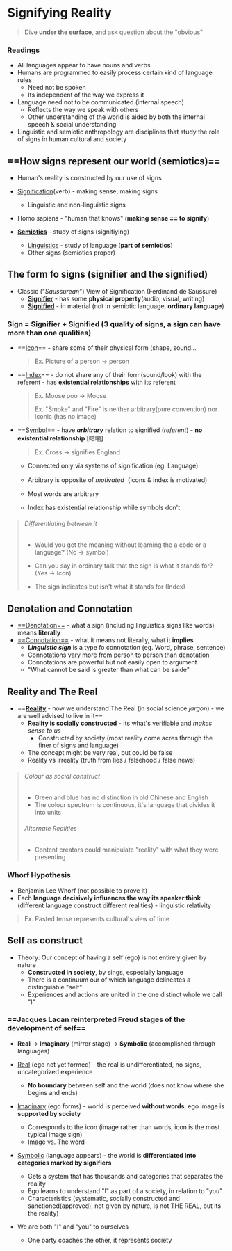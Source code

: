 # Signifying Reality

> Dive **under the surface**, and ask question about the "obvious" 

### Readings

- All languages appear to have nouns and verbs
- Humans are programmed to easily process certain kind of language rules
  - Need not be spoken
  - Its independent of the way we express it
- Language need not to be communicated (internal speech)
  - Reflects the way we speak with others
  - Other understanding of the world is aided by both the internal speech & social understanding
- Linguistic and semiotic anthropology are disciplines that study the role of signs in human cultural and society

## ==How signs represent our world (semiotics)==

- Human's reality is constructed by our use of signs

- <u>Signification</u>(verb) - making sense, making signs 
  - Linguistic and non-linguistic signs
- Homo sapiens - "human that knows" (**making sense == to signify**)
- **<u>Semiotics</u>** - study of signs (signifiying)
  - <u>Linguistics</u> - study of language (**part of semiotics**)
  - Other signs (semiotics proper)

## The form fo signs (signifier and the signified)

- Classic ("*Saussurean*") View of Signification (Ferdinand de Saussure)
  - **<u>Signifier</u>** - has some **physical property**(audio, visual, writing)
  - **<u>Signified</u>** - in material (not in semiotic language, **ordinary language**)

### Sign = Signifier + Signified (3 quality of signs, a sign can have more than one qualities)

- ==<u>Icon</u>== - share some of their physical form (shape, sound...

  > Ex. Picture of a person -> person

- ==<u>Index</u>== - do not share any of their form(sound/look) with the referent - has **existential relationships** with its referent

  > Ex. Moose poo -> Moose
  >
  > Ex. "Smoke" and "Fire" is neither arbitrary(pure convention) nor iconic (has no image)

- ==<u>Symbol</u>== - have ***arbitrary*** relation to signified (*referent*) - **no existential relationship** [暗喻]

  > Ex. Cross -> signifies England

  - Connected only via systems of signification (eg. Language)
  - Arbitrary is opposite of *motivated*（icons & index is motivated)
  - Most words are arbitrary

  - Index has existential relationship while symbols don't

>###### Differentiating between it
>
>- Would you get the meaning without learning the a code or a language? (No -> symbol)
>
>- Can you say in ordinary talk that the sign is what it stands for? (Yes -> Icon)
>
>- The sign indicates but isn't what it stands for (Index)

## Denotation and Connotation

- <u>==Denotation==</u> - what a sign (including linguistics signs like words) means **literally**
- <u>==Connotation==</u> - what it means not literally, what it **implies** 
  - ***Linguistic sign*** is a type fo connotation (eg. Word, phrase, sentence)
  - Connotations vary more from person to person than denotation 
  - Connotations are powerful but not easily open to argument
  - "What cannot be said is greater than what can be saide"

## Reality and The Real

- ==<u>**Reality**</u> - how we understand The Real (in social science *jargon*) - we are well advised to live in it==
  - **Reality is socially constructed** - Its what's verifiable and *makes sense to us*
    - Constructed by society (most reality come acres through the finer of signs and language)
  - The concept might be very real, but could be false
  - Reality vs irreality (truth from lies / falsehood / false news)

> ###### Colour as social construct
>
> - Green and blue has no distinction in old Chinese and English
> - The colour spectrum is continuous, it's language that divides it into units
>
> ###### Alternate Realities 
>
> - Content creators could manipulate "reality" with what they were presenting

### Whorf Hypothesis

- Benjamin Lee Whorf (not possible to prove it)
- Each **language decisively influences the way its speaker think** (different language construct different realities) - linguistic relativity

> Ex. Pasted tense represents cultural's view of time

## Self as construct

- Theory: Our concept of having a self (ego) is not entirely given by nature
  - **Constructed in society**, by sings, especially language
  - There is a continuum our of which language delineates a distinguiable "self"
  - Experiences and actions are united in the one distinct whole we call "I"

### ==Jacques Lacan reinterpreted Freud stages of the development of self==

- **Real** -> **Imaginary** (mirror stage) -> **Symbolic** (accomplished through languages)
- <u>Real</u> (ego not yet formed) - the real is undifferentiated, no signs, uncategorized experience
  - **No boundary** between self and the world (does not know where she begins and ends)
- <u>Imaginary</u> (ego forms) - world is perceived **without words**, ego image is **supported by society**
  - Corresponds to the icon (image rather than words, icon is the most typical image sign)
  - Image vs. The word
- <u>Symbolic</u> (language appears) - the world is **differentiated into categories marked by signifiers**
  - Gets a system that has thousands and categories that separates the reality
  - Ego learns to understand "I" as part of a society, in relation to "you"
  - Characteristics (systematic, socially constructed and sanctioned(approved), not given by nature, is not THE REAL, but its the reality)

- We are both "I" and "you" to ourselves
  - One party coaches the other, it represents society
